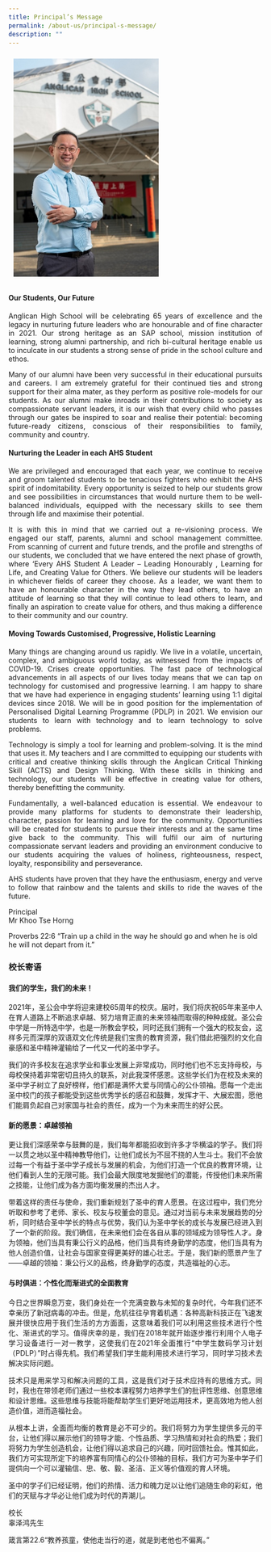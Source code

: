 ```yaml
---
title: Principal’s Message
permalink: /about-us/principal-s-message/
description: ""
---
```

<!-- Codes by HTML.am -->

<!-- CSS Code -->
<style type="text/css">
img.GeneratedImage {
width:288px;height:432px;margin:10px;border-width:0px;border-color:#000000;border-style:solid;
}
</style>

<!-- HTML Code -->
<img class="GeneratedImage" src="/images/About%20us/P_Mr_Khoo.jpg">


#### Our Students, Our Future
<p align="justify">
Anglican High School will be celebrating 65 years of excellence and the legacy in nurturing future leaders who are honourable and of fine character in 2021. Our strong heritage as an SAP school, mission institution of learning, strong alumni partnership, and rich bi-cultural heritage enable us to inculcate in our students a strong sense of pride in the school culture and ethos.</p>

<p align="justify">
Many of our alumni have been very successful in their educational pursuits and careers.  I am extremely grateful for their continued ties and strong support for their alma mater, as they perform as positive role-models for our students. As our alumni make inroads in their contributions to society as compassionate servant leaders, it is our wish that every child who passes through our gates be inspired to soar and realise their potential: becoming future-ready citizens, conscious of their responsibilities to family, community and country.</p>

#### Nurturing the Leader in each AHS Student

<p align="justify">We are privileged and encouraged that each year, we continue to receive and groom talented students to be tenacious fighters who exhibit the AHS spirit of indomitability. Every opportunity is seized to help our students grow and see possibilities in circumstances that would nurture them to be well-balanced individuals, equipped with the necessary skills to see them through life and maximise their potential.</p>

<p align="justify">
It is with this in mind that we carried out a re-visioning process. We engaged our staff, parents, alumni and school management committee.  From scanning of current and future trends, and the profile and strengths of our students, we concluded that we have entered the next phase of growth, where ‘Every AHS Student A Leader – Leading Honourably , Learning for Life, and Creating Value for Others.  We believe our students will be leaders in whichever fields of career they choose.  As a leader, we want them to have an honourable character in the way they lead others, to have an attitude of learning so that they will continue to lead others to learn, and finally an aspiration to create value for others, and thus making a difference to their community and our country.</p>

#### Moving Towards Customised, Progressive, Holistic Learning
<p align="justify">
Many things are changing around us rapidly. We live in a volatile, uncertain, complex, and ambiguous world today, as witnessed from the impacts of COVID-19.  Crises create opportunities.  The fast pace of technological advancements in all aspects of our lives today means that we can tap on technology for customised and progressive learning. I am happy to share that we have had experience in engaging students’ learning using 1:1 digital devices since 2018.  We will be in good position for the implementation of Personalised Digital Learning Programme (PDLP) in 2021.  We envision our students to learn with technology and to learn technology to solve problems.</p>


<p align="justify">
Technology is simply a tool for learning and problem-solving.  It is the mind that uses it.  My teachers and I are committed to equipping our students with critical and creative thinking skills through the Anglican Critical Thinking Skill (ACTS) and Design Thinking.  With these skills in thinking and technology, our students will be effective in creating value for others, thereby benefitting the community.  </p>

<p align="justify">
Fundamentally, a well-balanced education is essential.  We endeavour to provide many platforms for students to demonstrate their leadership, character, passion for learning and love for the community. Opportunities will be created for students to pursue their interests and at the same time give back to the community. This will fulfil our aim of nurturing compassionate servant leaders and providing an environment conducive to our students acquiring the values of holiness, righteousness, respect, loyalty, responsibility and perseverance.</p>

<p align="justify">
AHS students have proven that they have the enthusiasm, energy and verve to follow that rainbow and the talents and skills to ride the waves of the future.</p>

Principal<br>
Mr Khoo Tse Horng<br>

Proverbs 22:6 “Train up a child in the way he should go and when he is old he will not depart from it.”



### 校长寄语
#### 我们的学生，我们的未来！
<p align="justify">
2021年，圣公会中学将迎来建校65周年的校庆。届时，我们将庆祝65年来圣中人在育人道路上不断追求卓越、努力培育正直的未来领袖而取得的种种成就。圣公会中学是一所特选中学，也是一所教会学校，同时还我们拥有一个强大的校友会，这样多元而深厚的双语双文化传统是我们宝贵的教育资源，我们借此把强烈的文化自豪感和圣中精神灌输给了一代又一代的圣中学子。</p>

<p align="justify">
我们的许多校友在追求学业和事业发展上非常成功，同时他们也不忘支持母校，与母校保持着非常密切且持久的联系，对此我深怀感恩。这些学长们为在校及未来的圣中学子树立了良好榜样，他们都是满怀大爱与同情心的公仆领袖。愿每一个走出圣中校门的孩子都能受到这些优秀学长的感召和鼓舞，发挥才干、大展宏图，愿他们能肩负起自己对家国与社会的责任，成为一个为未来而生的好公民。</p>

#### 新的愿景：卓越领袖
<p align="justify">
更让我们深感荣幸与鼓舞的是，我们每年都能招收到许多才华横溢的学子。我们将一以贯之地以圣中精神教导他们，让他们成长为不屈不挠的人生斗士。我们不会放过每一个有益于圣中学子成长与发展的机会，为他们打造一个优良的教育环境，让他们看到人生的无限可能。我们会最大限度地发掘他们的潜能，传授他们未来所需之技能，让他们成为各方面均衡发展的杰出人才。</p>

<p align="justify">
带着这样的责任与使命，我们重新规划了圣中的育人愿景。在这过程中，我们充分听取和参考了老师、家长、校友与校董会的意见。通过对当前与未来发展趋势的分析，同时结合圣中学长的特点与优势，我们认为圣中学长的成长与发展已经进入到了一个新的阶段。我们确信，在未来他们会在各自从事的领域成为领导性人才。身为领袖，他们当具有秉公行义的品格，他们当具有终身勤学的态度，他们当具有为他人创造价值，让社会与国家变得更美好的雄心壮志。于是，我们新的愿景产生了——卓越的领袖：秉公行义的品格，终身勤学的态度，共造福祉的心志。</p>

#### 与时俱进：个性化而渐进式的全面教育
<p align="justify">
今日之世界瞬息万变，我们身处在一个充满变数与未知的复杂时代，今年我们还不幸亲历了新冠病毒的冲击。但是，危机往往孕育着机遇：各种高新科技正在飞速发展并很快应用于我们生活的方方面面，这意味着我们可以利用这些技术进行个性化、渐进式的学习。值得庆幸的是，我们在2018年就开始逐步推行利用个人电子学习设备进行一对一教学，这使我们在2021年全面推行“中学生数码学习计划（PDLP）”时占得先机。我们希望我们学生能利用技术进行学习，同时学习技术去解决实际问题。</p>

<p align="justify">
技术只是用来学习和解决问题的工具，这是我们对于技术应持有的思维方式。同时，我也在带领老师们通过一些校本课程努力培养学生们的批评性思维、创意思维和设计思维。这些思维与技能将能帮助学生们更好地运用技术，更高效地为他人创造价值，进而造福社会。</p>

<p align="justify">
从根本上讲，全面而均衡的教育是必不可少的。我们将努力为学生提供多元的平台，让他们得以展示他们的领导才能、个性品质、学习热情和对社会的热爱；我们将努力为学生创造机会，让他们得以追求自己的兴趣，同时回馈社会。惟其如此，我们方可实现所定下的培养富有同情心的公仆领袖的目标，我们方可为圣中学子们提供向一个可以灌输信、忠、敬、毅、圣洁、正义等价值观的育人环境。</p>

圣中的学子们已经证明，他们的热情、活力和魄力足以让他们追随生命的彩虹，他们的天赋与才华必让他们成为时代的弄潮儿。

校长<br>
辜泽鸿先生<br>

箴言第22.6“教养孩童，使他走当行的道，就是到老他也不偏离。”
